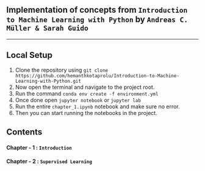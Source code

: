 ## Implementation of concepts from `Introduction to Machine Learning with Python` by `Andreas C. Müller & Sarah Guido`

<hr>

## Local Setup
1. Clone the repository using `git clone https://github.com/hemanthkotaprolu/Introduction-to-Machine-Learning-with-Python.git`
1. Now open the terminal and navigate to the project root.
1. Run the command `conda env create -f environment.yml`
1. Once done open `jupyter notebook` or `jupyter lab`
1. Run the entire `chapter_1.ipynb` notebook and make sure no error.
1. Then you can start running the notebooks in the project.


## Contents
#### Chapter - 1 : `Introduction`
#### Chapter - 2 : `Supervised Learning`

